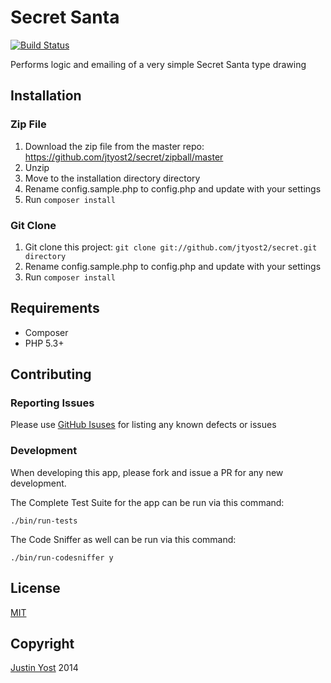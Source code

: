 # Secret Santa #

[![Build Status](https://travis-ci.org/jtyost2/secret.svg?branch=master)](https://travis-ci.org/jtyost2/secret)

Performs logic and emailing of a very simple Secret Santa type drawing

## Installation ##

### Zip File ###

1. Download the zip file from the master repo: https://github.com/jtyost2/secret/zipball/master
2. Unzip
3. Move to the installation directory directory
4. Rename config.sample.php to config.php and update with your settings
5. Run `composer install`

### Git Clone ###

1. Git clone this project:
`git clone git://github.com/jtyost2/secret.git directory`
4. Rename config.sample.php to config.php and update with your settings
5. Run `composer install`

## Requirements ##

 * Composer
 * PHP 5.3+

## Contributing ##

### Reporting Issues ###

Please use [GitHub Isuses](https://github.com/jtyost2/secret/issues) for listing any known defects or issues

### Development ###

When developing this app, please fork and issue a PR for any new development.

The Complete Test Suite for the app can be run via this command:

`./bin/run-tests`

The Code Sniffer as well can be run via this command:

`./bin/run-codesniffer y`

## License

[MIT](https://github.com/jtyost2/secret/blob/master/COPYRIGHT)

## Copyright

[Justin Yost](https://www.yostivanich.com/) 2014
